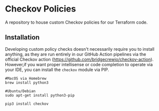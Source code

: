 # Checkov Policies
A repository to house custom Checkov policies for our Terraform code.

## Installation

Developing custom policy checks doesn't necessarily require you to install anything, as they are run entirely in our GitHub Action pipelines via the official Checkov action (https://github.com/bridgecrewio/checkov-action). However,if you want proper intellisense or code completion to operate via your IDE, you can install the `checkov` module via PIP.

```
#MacOS via Homebrew
brew install python3

#Ubuntu/Debian
sudo apt-get install python3-pip 

pip3 install checkov
```